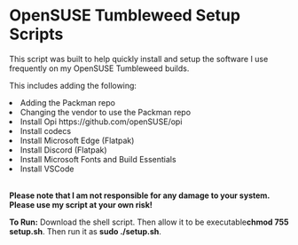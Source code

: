 # **OpenSUSE Tumbleweed Setup Scripts**

This script was built to help quickly install and setup the software I use frequently on my OpenSUSE Tumbleweed builds.

This includes adding the following:
<li>Adding the Packman repo</li>
<li>Changing the vendor to use the Packman repo</li>
<li>Install Opi https://github.com/openSUSE/opi</li>
<li>Install codecs</li>
<li>Install Microsoft Edge (Flatpak)</li>
<li>Install Discord (Flatpak)</li>
<li>Install Microsoft Fonts and Build Essentials</li>
<li>Install VSCode</li><br>

**Please note that I am not responsible for any damage to your system. Please use my script at your own risk!**

**To Run:**
Download the shell script. Then allow it to be executable**chmod 755 setup.sh**. Then run it as **sudo ./setup.sh**.
